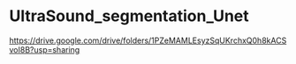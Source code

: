 # UltraSound_segmentation_Unet

https://drive.google.com/drive/folders/1PZeMAMLEsyzSqUKrchxQ0h8kACSvoI8B?usp=sharing
